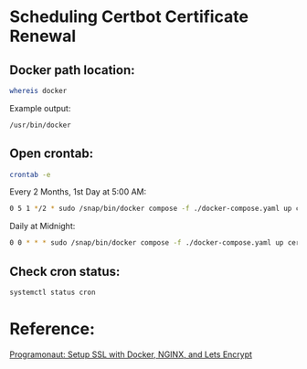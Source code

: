 # Scheduling Certbot Certificate Renewal

## Docker path location:

```bash
whereis docker
```

Example output:

```bash
/usr/bin/docker
```

## Open crontab:

```bash
crontab -e
```

Every 2 Months, 1st Day at 5:00 AM:

```bash
0 5 1 */2 * sudo /snap/bin/docker compose -f ./docker-compose.yaml up certbot
```

Daily at Midnight:

```bash
0 0 * * * sudo /snap/bin/docker compose -f ./docker-compose.yaml up certbot
```

## Check cron status:

```bash
systemctl status cron
```

# Reference:

[Programonaut: Setup SSL with Docker, NGINX, and Lets Encrypt](https://www.programonaut.com/setup-ssl-with-docker-nginx-and-lets-encrypt/)
